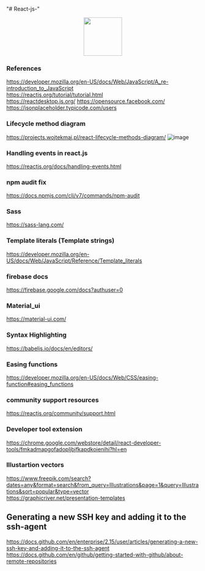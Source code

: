 
"# React-js-" 
<p align="center">
 <img height="100px" src="https://user-images.githubusercontent.com/51263906/116847840-02683900-ac09-11eb-86d4-2e9e291ee73a.png"/>
</p>






### References 
https://developer.mozilla.org/en-US/docs/Web/JavaScript/A_re-introduction_to_JavaScript \
https://reactjs.org/tutorial/tutorial.html \
https://reactdesktop.js.org/
https://opensource.facebook.com/
https://jsonplaceholder.typicode.com/users

### Lifecycle method diagram 
https://projects.wojtekmaj.pl/react-lifecycle-methods-diagram/
![image](https://user-images.githubusercontent.com/51263906/116846861-eb284c00-ac06-11eb-9b94-83107706034d.png)


### Handling events in react.js 
https://reactjs.org/docs/handling-events.html

### npm audit fix
https://docs.npmjs.com/cli/v7/commands/npm-audit

### Sass
https://sass-lang.com/

### Template literals (Template strings)
https://developer.mozilla.org/en-US/docs/Web/JavaScript/Reference/Template_literals

### firebase docs
https://firebase.google.com/docs?authuser=0

### Material_ui
https://material-ui.com/

### Syntax Highlighting
https://babeljs.io/docs/en/editors/

### Easing functions
https://developer.mozilla.org/en-US/docs/Web/CSS/easing-function#easing_functions

### community support resources
https://reactjs.org/community/support.html

### Developer tool extension 
https://chrome.google.com/webstore/detail/react-developer-tools/fmkadmapgofadopljbjfkapdkoienihi?hl=en

### Illustartion vectors 
https://www.freepik.com/search?dates=any&format=search&from_query=Illustrations&page=1&query=Illustrations&sort=popular&type=vector \
https://graphicriver.net/presentation-templates
## Generating a new SSH key and adding it to the ssh-agent
https://docs.github.com/en/enterprise/2.15/user/articles/generating-a-new-ssh-key-and-adding-it-to-the-ssh-agent \
https://docs.github.com/en/github/getting-started-with-github/about-remote-repositories





